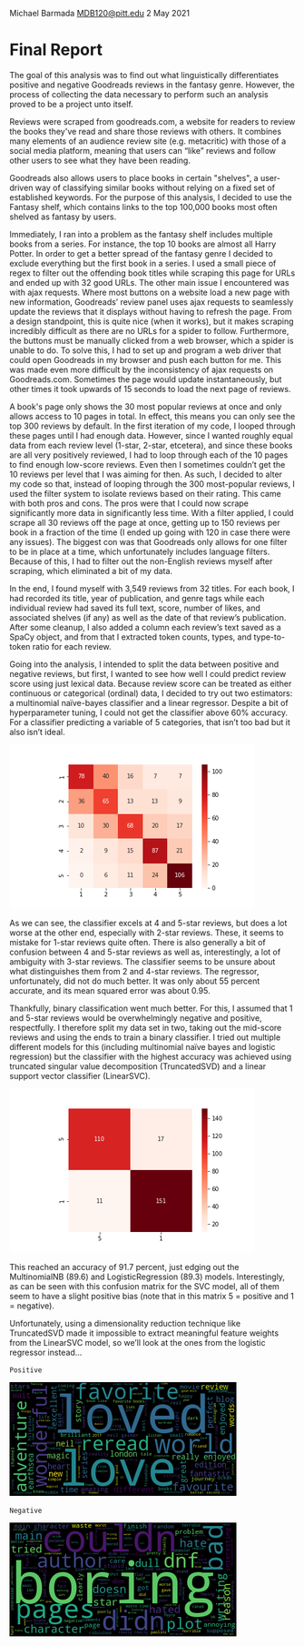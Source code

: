 Michael Barmada MDB120@pitt.edu
2 May 2021

# Final Report

The goal of this analysis was to find out what linguistically differentiates positive and negative Goodreads reviews in the fantasy genre. However, the process of collecting the data necessary to perform such an analysis proved to be a project unto itself. 

Reviews were scraped from goodreads.com, a website for readers to review the books they've read and share those reviews with others. It combines many elements of an audience review site (e.g. metacritic) with those of a social media platform, meaning that users can “like” reviews and follow other users to see what they have been reading.

Goodreads also allows users to place books in certain "shelves", a user-driven way of classifying similar books without relying on a fixed set of established keywords. For the purpose of this analysis, I decided to use the Fantasy shelf, which contains links to the top 100,000 books most often shelved as fantasy by users.

Immediately, I ran into a problem as the fantasy shelf includes multiple books from a series. For instance, the top 10 books are almost all Harry Potter. In order to get a better spread of the fantasy genre I decided to exclude everything but the first book in a series. I used a small piece of regex to filter out the offending book titles while scraping this page for URLs and ended up with 32 good URLs. 
The other main issue I encountered was with ajax requests. Where most buttons on a website load a new page with new information, Goodreads’ review panel uses ajax requests to seamlessly update the reviews that it displays without having to refresh the page. From a design standpoint, this is quite nice (when it works), but it makes scraping incredibly difficult as there are no URLs for a spider to follow. Furthermore, the buttons must be manually clicked from a web browser, which a spider is unable to do. To solve this, I had to set up and program a web driver that could open Goodreads in my browser and push each button for me. This was made even more difficult by the inconsistency of ajax requests on Goodreads.com. Sometimes the page would update instantaneously, but other times it took upwards of 15 seconds to load the next page of reviews. 

A book's page only shows the 30 most popular reviews at once and only allows access to 10 pages in total. In effect, this means you can only see the top 300 reviews by default. In the first iteration of my code, I looped through these pages until I had enough data. However, since I wanted roughly equal data from each review level (1-star, 2-star, etcetera), and since these books are all very positively reviewed, I had to loop through each of the 10 pages to find enough low-score reviews. Even then I sometimes couldn’t get the 10 reviews per level that I was aiming for then. As such, I decided to alter my code so that, instead of looping through the 300 most-popular reviews, I used the filter system to isolate reviews based on their rating. This came with both pros and cons. The pros were that I could now scrape significantly more data in significantly less time. With a filter applied, I could scrape all 30 reviews off the page at once, getting up to 150 reviews per book in a fraction of the time (I ended up going with 120 in case there were any issues). The biggest con was that Goodreads only allows for one filter to be in place at a time, which unfortunately includes language filters. Because of this, I had to filter out the non-English reviews myself after scraping, which eliminated a bit of my data.

In the end, I found myself with 3,549 reviews from 32 titles. For each book, I had recorded its title, year of publication, and genre tags while each individual review had saved its full text, score, number of likes, and associated shelves (if any) as well as the date of that review’s publication. After some cleanup, I also added a column each review’s text saved as a SpaCy object, and from that I extracted token counts, types, and type-to-token ratio for each review. 

Going into the analysis, I intended to split the data between positive and negative reviews, but first, I wanted to see how well I could predict review score using just lexical data.  Because review score can be treated as either continuous or categorical (ordinal) data, I decided to try out two estimators: a multinomial naïve-bayes classifier and a linear regressor. Despite a bit of hyperparameter tuning, I could not get the classifier above 60% accuracy. For a classifier predicting a variable of 5 categories, that isn’t too bad but it also isn’t ideal. 

![png](images/rating_matrix.png)

As we can see, the classifier excels at 4 and 5-star reviews, but does a lot worse at the other end, especially with 2-star reviews. These, it seems to mistake for 1-star reviews quite often. There is also generally a bit of confusion between 4 and 5-star reviews as well as, interestingly, a lot of ambiguity with 3-star reviews. The classifier seems to be unsure about what distinguishes them from 2 and 4-star reviews.
The regressor, unfortunately, did not do much better. It was only about 55 percent accurate, and its mean squared error was about 0.95.

Thankfully, binary classification went much better. For this, I assumed that 1 and 5-star reviews would be overwhelmingly negative and positive, respectfully. I therefore split my data set in two, taking out the mid-score reviews and using the ends to train a binary classifier. I tried out multiple different models for this (including multinomial naïve bayes and logistic regression) but the classifier with the highest accuracy was achieved using truncated singular value decomposition (TruncatedSVD) and a linear support vector classifier (LinearSVC). 

![png](images/svc_clf.png)

This reached an accuracy of 91.7 percent, just edging out the MultinomialNB (89.6) and LogisticRegression (89.3) models. Interestingly, as can be seen with this confusion matrix for the SVC model, all of them seem to have a slight positive bias (note that in this matrix 5 = positive and 1 = negative). 

Unfortunately, using a dimensionality reduction technique like TruncatedSVD made it impossible to extract meaningful feature weights from the LinearSVC model, so we’ll look at the ones from the logistic regressor instead…

	Positive
![png](images/pos_cloud.png)

	Negative
![png](images/neg_cloud.png)
